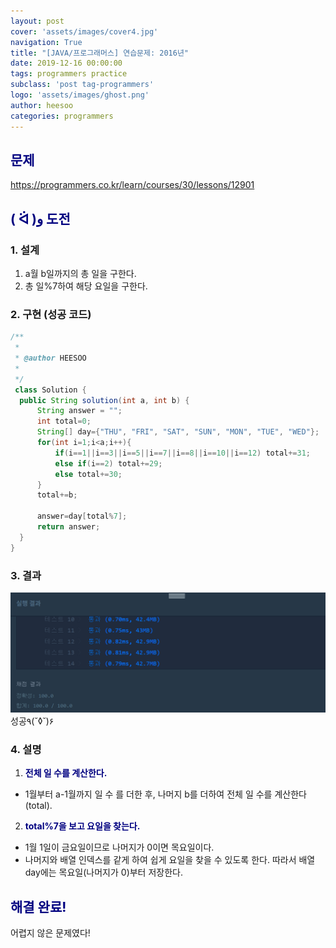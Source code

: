 ```yaml
---
layout: post
cover: 'assets/images/cover4.jpg'
navigation: True
title: "[JAVA/프로그래머스] 연습문제: 2016년"
date: 2019-12-16 00:00:00
tags: programmers practice
subclass: 'post tag-programmers'
logo: 'assets/images/ghost.png'
author: heesoo
categories: programmers
---
```

## <span style="color:navy">문제</span>
<https://programmers.co.kr/learn/courses/30/lessons/12901>

## <span style="color:navy">( ᐛ )و 도전</span>

### 1. 설계
1. a월 b일까지의 총 일을 구한다.
2. 총 일%7하여 해당 요일을 구한다.

### 2. 구현 (성공 코드)
```java
/**
 *
 * @author HEESOO
 *
 */
 class Solution {
  public String solution(int a, int b) {
      String answer = "";
      int total=0;
      String[] day={"THU", "FRI", "SAT", "SUN", "MON", "TUE", "WED"};
      for(int i=1;i<a;i++){
          if(i==1||i==3||i==5||i==7||i==8||i==10||i==12) total+=31;
          else if(i==2) total+=29;
          else total+=30;
      }
      total+=b;

      answer=day[total%7];
      return answer;
  }
}
 ```

### 3. 결과
![실행결과](./assets/images/191216_2.PNG)
성공٩(˘◊˘)۶

### 4. 설명
1. **<span style="color:navy">전체 일 수를 계산한다.</span>**
- 1월부터 a-1월까지 일 수 를 더한 후, 나머지 b를 더하여 전체 일 수를 계산한다(total).
2. **<span style="color:navy">total%7을 보고 요일을 찾는다.</span>**
- 1월 1일이 금요일이므로 나머지가 0이면 목요일이다.
- 나머지와 배열 인덱스를 같게 하여 쉽게 요일을 찾을 수 있도록 한다. 따라서 배열 day에는 목요일(나머지가 0)부터 저장한다.

## <span style="color:navy">해결 완료!</span>
어렵지 않은 문제였다!
